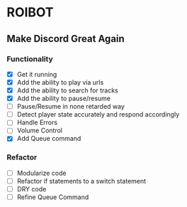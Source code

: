 # ROIBOT

## Make Discord Great Again

### Functionality

- [x] Get it running
- [x] Add the ability to play via urls
- [x] Add the ability to search for tracks
- [x] Add the ability to pause/resume
- [ ] Pause/Resume in none retarded way
- [ ] Detect player state accurately and respond accordingly
- [ ] Handle Errors
- [ ] Volume Control
- [x] Add Queue command

### Refactor

- [ ] Modularize code
- [ ] Refactor if statements to a switch statement
- [ ] DRY code
- [ ] Refine Queue Command

